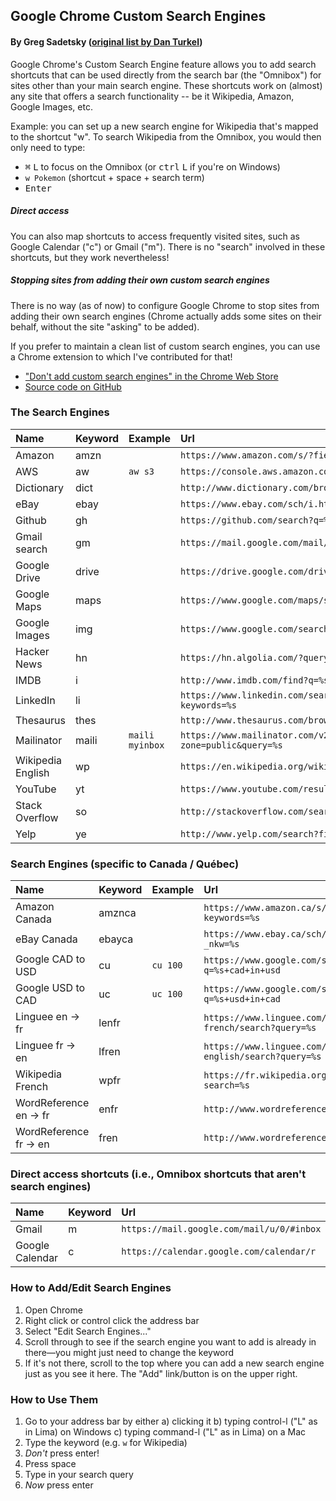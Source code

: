 ## Google Chrome Custom Search Engines
#### By Greg Sadetsky ([original list by Dan Turkel](https://github.com/daturkel/custom-search-engines))

Google Chrome's Custom Search Engine feature allows you to add search shortcuts that can be used directly from the search bar (the "Omnibox") for sites other than your main search engine. These shortcuts work on (almost) any site that offers a search functionality -- be it Wikipedia, Amazon, Google Images, etc.

Example: you can set up a new search engine for Wikipedia that's mapped to the shortcut "w". To search Wikipedia from the Omnibox, you would then only need to type:

- <kbd>⌘</kbd> <kbd>L</kbd> to focus on the Omnibox (or <kbd>ctrl</kbd> <kbd>L</kbd> if you're on Windows)
- `w Pokemon` (shortcut + space + search term)
- <kbd>Enter</kbd>

##### Direct access

You can also map shortcuts to access frequently visited sites, such as Google Calendar ("c") or Gmail ("m"). There is no "search" involved in these shortcuts, but they work nevertheless!

##### Stopping sites from adding their own custom search engines

There is no way (as of now) to configure Google Chrome to stop sites from adding their own search engines (Chrome actually adds some sites on their behalf, without the site "asking" to be added).

If you prefer to maintain a clean list of custom search engines, you can use a Chrome extension to which I've contributed for that!

- ["Don't add custom search engines" in the Chrome Web Store](https://chrome.google.com/webstore/detail/dont-add-custom-search-en/dnodlcololidkjgbpeoleabmkocdhacc?hl=en)
- [Source code on GitHub](https://github.com/gregsadetsky/chrome-dont-add-custom-search-engines)

### The Search Engines

Name | Keyword | Example | Url
:--- | :------ | :------ | :--
Amazon | amzn | | `https://www.amazon.com/s/?field-keywords=%s`
AWS | aw | `aw s3` | `https://console.aws.amazon.com/%s`
Dictionary | dict | | `http://www.dictionary.com/browse/%s`
eBay | ebay | | `https://www.ebay.com/sch/i.html?_nkw=%s`
Github | gh | | `https://github.com/search?q=%s`
Gmail search | gm | | `https://mail.google.com/mail/u/0/#search/%s`
Google Drive | drive | | `https://drive.google.com/drive/search?q=%s`
Google Maps | maps | | `https://www.google.com/maps/search/%s/`
Google Images | img | | `https://www.google.com/search?tbm=isch&q=%s`
Hacker News | hn | | `https://hn.algolia.com/?query=%s`
IMDB | i | | `http://www.imdb.com/find?q=%s`
LinkedIn  | li | | `https://www.linkedin.com/search/results/index/?keywords=%s`
Thesaurus | thes | | `http://www.thesaurus.com/browse/%s`
Mailinator | maili | `maili myinbox` | `https://www.mailinator.com/v2/inbox.jsp?zone=public&query=%s`
Wikipedia English | wp | | `https://en.wikipedia.org/wiki/%s`
YouTube | yt | | `https://www.youtube.com/results?search_query=%s`
Stack Overflow | so | | `http://stackoverflow.com/search?q=%s`
Yelp | ye | | `http://www.yelp.com/search?find_desc=%s`

### Search Engines (specific to Canada / Québec)

Name | Keyword | Example | Url
:--- | :------ | :------ | :--
Amazon Canada | amznca | | `https://www.amazon.ca/s/?field-keywords=%s`
eBay Canada | ebayca | | `https://www.ebay.ca/sch/i.html?_nkw=%s`
Google CAD to USD | cu | `cu 100` | `https://www.google.com/search?q=%s+cad+in+usd`
Google USD to CAD | uc | `uc 100` | `https://www.google.com/search?q=%s+usd+in+cad`
Linguee en -> fr | lenfr | | `https://www.linguee.com/english-french/search?query=%s`
Linguee fr -> en | lfren | | `https://www.linguee.com/french-english/search?query=%s`
Wikipedia French | wpfr | | `https://fr.wikipedia.org/w/index.php?search=%s`
WordReference en -> fr | enfr | | `http://www.wordreference.com/enfr/%s`
WordReference fr -> en | fren | | `http://www.wordreference.com/fren/%s`

### Direct access shortcuts (i.e., Omnibox shortcuts that aren't search engines)

Name | Keyword | Url
:--- | :------ | :--
Gmail | m | `https://mail.google.com/mail/u/0/#inbox`
Google Calendar | c | `https://calendar.google.com/calendar/r`

### How to Add/Edit Search Engines

1. Open Chrome
2. Right click or control click the address bar
3. Select "Edit Search Engines..."
4. Scroll through to see if the search engine you want to add is already in there—you might just need to change the keyword
5. If it's not there, scroll to the top where you can add a new search engine just as you see it here. The "Add" link/button is on the upper right.

### How to Use Them
1. Go to your address bar by either a) clicking it b) typing control-l ("L" as in Lima) on Windows c) typing command-l ("L" as in Lima) on a Mac
2. Type the keyword (e.g. `w` for Wikipedia)
3. *Don't* press enter!
4. Press space
5. Type in your search query
6. *Now* press enter
